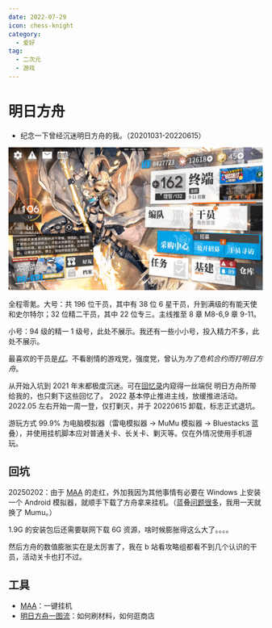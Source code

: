 ```yaml
---
date: 2022-07-29
icon: chess-knight
category:
  - 爱好
tag:
  - 二次元
  - 游戏
---
```


# 明日方舟

- 纪念一下曾经沉迷明日方舟的我。（20201031-20220615）

![我的明日方舟账号](/images/hobbies/other_games/arknights/arknights.png)

全程零氪。大号：共 196 位干员，其中有 38 位 6 星干员，升到满级的有能天使和史尔特尔；32 位精二干员，其中 22 位专三。主线推至 8 章 M8-6,9 章 9-11。

小号：94 级的精一 1 级号，此处不展示。我还有一些小小号，投入精力不多，此处不展示。

最喜欢的干员是[_红_](https://prts.wiki/w/红)。不看剧情的游戏党，强度党，曾认为*为了危机合约而打明日方舟*。

从开始入坑到 2021 年末都极度沉迷。可在[回忆录](../../hide/memories.md#电脑室)内窥得一丝端倪 <span class="heimu" title="你知道的太多了">明日方舟所带给我的，也只剩下这些回忆了。</span> 2022 基本停止推进主线，放缓推进活动。2022.05 左右开始一周一登，仅打剿灭，并于 20220615 卸载，标志正式退坑。

游玩方式 99.9% 为电脑模拟器（雷电模拟器 -> MuMu 模拟器 -> Bluestacks 蓝叠），并使用挂机脚本应对普通关卡、长关卡、剿灭等。仅在外情况使用手机游玩。

## 回坑

20250202：由于 [MAA](https://github.com/MaaAssistantArknights/MaaAssistantArknights/) 的走红，外加我因为其他事情有必要在 Windows 上安装一个 Android 模拟器，就顺手下载了方舟拿来挂机。（蓝叠[问题很多](../../gossip/fuckxxx.md#蓝叠模拟器有多难用)，我用一天就换了 Mumu。）

1.9G 的安装包后还需要联网下载 6G 资源，啥时候膨胀得这么大了。。。。

然后方舟的数值膨胀实在是太厉害了，我在 b 站看攻略组都看不到几个认识的干员，活动关卡也打不过。

## 工具

- [MAA](https://github.com/MaaAssistantArknights/MaaAssistantArknights/)：一键挂机
- [明日方舟一图流](https://ark.yituliu.cn/)：如何刷材料，如何逛商店
